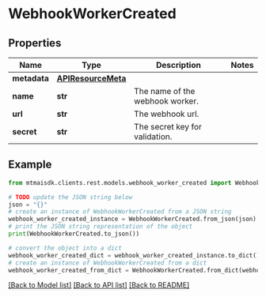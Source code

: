 # WebhookWorkerCreated


## Properties

Name | Type | Description | Notes
------------ | ------------- | ------------- | -------------
**metadata** | [**APIResourceMeta**](APIResourceMeta.md) |  | 
**name** | **str** | The name of the webhook worker. | 
**url** | **str** | The webhook url. | 
**secret** | **str** | The secret key for validation. | 

## Example

```python
from mtmaisdk.clients.rest.models.webhook_worker_created import WebhookWorkerCreated

# TODO update the JSON string below
json = "{}"
# create an instance of WebhookWorkerCreated from a JSON string
webhook_worker_created_instance = WebhookWorkerCreated.from_json(json)
# print the JSON string representation of the object
print(WebhookWorkerCreated.to_json())

# convert the object into a dict
webhook_worker_created_dict = webhook_worker_created_instance.to_dict()
# create an instance of WebhookWorkerCreated from a dict
webhook_worker_created_from_dict = WebhookWorkerCreated.from_dict(webhook_worker_created_dict)
```
[[Back to Model list]](../README.md#documentation-for-models) [[Back to API list]](../README.md#documentation-for-api-endpoints) [[Back to README]](../README.md)


